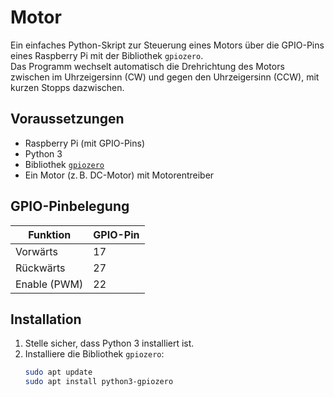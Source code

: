# Motor

Ein einfaches Python-Skript zur Steuerung eines Motors über die GPIO-Pins eines Raspberry Pi mit der Bibliothek `gpiozero`.  
Das Programm wechselt automatisch die Drehrichtung des Motors zwischen im Uhrzeigersinn (CW) und gegen den Uhrzeigersinn (CCW), mit kurzen Stopps dazwischen.

## Voraussetzungen

- Raspberry Pi (mit GPIO-Pins)
- Python 3
- Bibliothek [`gpiozero`](https://gpiozero.readthedocs.io/)
- Ein Motor (z. B. DC-Motor) mit Motorentreiber

## GPIO-Pinbelegung

| Funktion     | GPIO-Pin |
|--------------|-----------|
| Vorwärts     | 17        |
| Rückwärts    | 27        |
| Enable (PWM) | 22        |

## Installation

1. Stelle sicher, dass Python 3 installiert ist.
2. Installiere die Bibliothek `gpiozero`:
   ```bash
   sudo apt update
   sudo apt install python3-gpiozero
